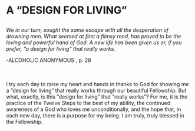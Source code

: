 # <p class='center'>A “DESIGN FOR LIVING”</p>

<em>We in our turn, sought the same escape with all the desperation of drowning men. What seemed at first a flimsy reed, has proved to be the loving and powerful hand of God. A new life has been given us or, if you prefer, “a design for living” that really works.</em> 
 <br/> 
 <p class='right'>-ALCOHOLIC ANONYMOUS , p. 28</p>

<br><br>
I try each day to raise my heart and hands in thanks to God for showing me a “design for living” that really works through our beautiful Fellowship. But what, exactly, is this “design for living” that “really works”? For me, it is the practice of the Twelve Steps to the best of my ability, the continued awareness of a God who loves me unconditionally, and the hope that, in each new day, there is a purpose for my being. I am truly, truly blessed in the Fellowship.

